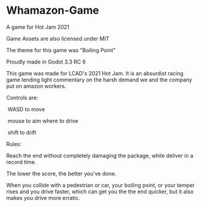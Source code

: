 # Whamazon-Game
A game for Hot Jam 2021

Game Assets are also licensed under MIT

The theme for this game was "Boiling Point"

Proudly made in Godot 3.3 RC 6

This game was made for LCAD's 2021 Hot Jam. It is an absurdist racing game lending light commentary on the harsh demand we and the company put on amazon workers.



Controls are: 

​	WASD to move

​	mouse to aim where to drive

​	shift to drift



Rules:

Reach the end without completely damaging the package, while deliver in a record time. 

The lower the score, the better you've done.

When you collide with a pedestrian or car, your boiling point, or your temper rises and you drive faster, which can get you the the end quicker, but it also makes you drive more erratic. 







